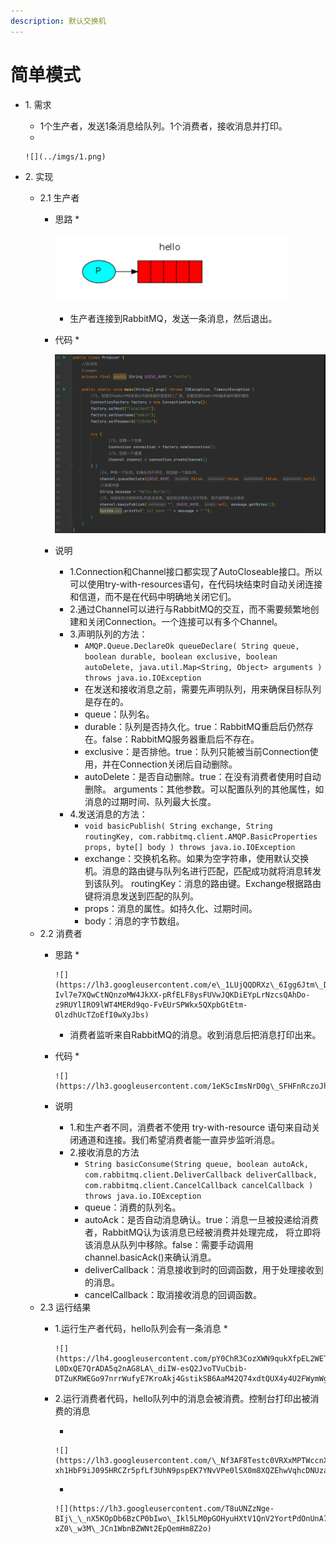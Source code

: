 ```yaml
---
description: 默认交换机
---
```


# 简单模式

* 1\. 需求
  * 1个生产者，发送1条消息给队列。1个消费者，接收消息并打印。
  *

      ![](../imgs/1.png)
* 2\. 实现
  * 2.1 生产者
    * 思路
      *

      ![](../imgs/2.png)
      * 生产者连接到RabbitMQ，发送一条消息，然后退出。
    * 代码
      *

      ![](../imgs/3.png)
    * 说明
      * 1.Connection和Channel接口都实现了AutoCloseable接口。所以可以使用try-with-resources语句，在代码块结束时自动关闭连接和信道，而不是在代码中明确地关闭它们。
      * 2.通过Channel可以进行与RabbitMQ的交互，而不需要频繁地创建和关闭Connection。一个连接可以有多个Channel。
      * 3.声明队列的方法：
        * `AMQP.Queue.DeclareOk queueDeclare( String queue, boolean durable, boolean exclusive, boolean autoDelete, java.util.Map<String, Object> arguments ) throws java.io.IOException`
        * 在发送和接收消息之前，需要先声明队列，用来确保目标队列是存在的。
        * queue：队列名。
        * durable：队列是否持久化。true：RabbitMQ重启后仍然存在。false：RabbitMQ服务器重启后不存在。
        * exclusive：是否排他。true：队列只能被当前Connection使用，并在Connection关闭后自动删除。
        * autoDelete：是否自动删除。true：在没有消费者使用时自动删除。 arguments：其他参数。可以配置队列的其他属性，如消息的过期时间、队列最大长度。
      * 4.发送消息的方法：
        * `void basicPublish( String exchange, String routingKey, com.rabbitmq.client.AMQP.BasicProperties props, byte[] body ) throws java.io.IOException`
        * exchange：交换机名称。如果为空字符串，使用默认交换机。消息的路由键与队列名进行匹配，匹配成功就将消息转发到该队列。 routingKey：消息的路由键。Exchange根据路由键将消息发送到匹配的队列。
        * props：消息的属性。如持久化、过期时间。
        * body：消息的字节数组。
  * 2.2 消费者
    * 思路
      *

          ![](https://lh3.googleusercontent.com/e\_1LUjQQDRXz\_6Igg6Jtm\_DoLPInW\_-Ivl7e7XQwCtNQnzoMW4JkXX-pRfELF8ysFUVwJQKDiEYpLrNzcsQAhDo-z9RUYlIRO9lWT4MERd9qo-FvEUrSPWkx5QXpbGtEtm-OlzdhUcTZoEfI0wXyJbs)
      * 消费者监听来自RabbitMQ的消息。收到消息后把消息打印出来。
    * 代码
      *

          ![](https://lh3.googleusercontent.com/1eKScImsNrD0g\_SFHFnRczoJhNewfMBxwTClH6IsYWmSiTBKEw5uAw0RVni7uC2xAeOSuUwR3MiMtAATLGDyknXEvWGh3kjPpdlwSbo8yv2qtmkQ8\_eaKDH1g3b8HTuHHJl3J3gNiDIy4tHv7YWEMJM)
    * 说明
      * 1.和生产者不同，消费者不使用 try-with-resource 语句来自动关闭通道和连接。我们希望消费者能一直异步监听消息。
      * 2.接收消息的方法
        * `String basicConsume(String queue, boolean autoAck, com.rabbitmq.client.DeliverCallback deliverCallback, com.rabbitmq.client.CancelCallback cancelCallback ) throws java.io.IOException`
        * queue：消费的队列名。
        * autoAck：是否自动消息确认。true：消息一旦被投递给消费者，RabbitMQ认为该消息已经被消费并处理完成， 将立即将该消息从队列中移除。false：需要手动调用channel.basicAck()来确认消息。
        * deliverCallback：消息接收到时的回调函数，用于处理接收到的消息。
        * cancelCallback：取消接收消息的回调函数。
  * 2.3 运行结果
    * 1.运行生产者代码，hello队列会有一条消息
      *

          ![](https://lh4.googleusercontent.com/pY0ChR3CozXWN9qukXfpEL2WETRS4DjzYEb99-L0DxQE7QrADA5q2nAG8LA\_diIW-esQ2JvoTVuCbib-DTZuKRWEGo97nrrWufyE7KroAkj4GstikSB6AaM42Q74xdtQUX4y4U2FWymWgQmwpxEtL0k)
    *   2.运行消费者代码，hello队列中的消息会被消费。控制台打印出被消费的消息

        *

            ![](https://lh3.googleusercontent.com/\_Nf3AF8Testc0VRXxMPTWccnX6z3\_nVd\_7Ts\_5Q3OwonY-xh1HbF9iJ095HRCZr5pfLf3UhN9pspEK7YNvVPe0lSX0m8XQZEhwVqhcDNUzaFYUt4YcNFpCB\_T2E\_VmRPj2oa1fPi1oJECG\_rnzCwibk)
        *

            ![](https://lh3.googleusercontent.com/T8uUNZzNge-BIj\_\_nX5KOpDb6BzCP0bIwo\_Ikl5LM0pGOHyuHXtV1QnV2YortPdOnUnA7LvkcsZxWsClctAQiDH27Xhqq3KgNLNRede9JEPRciCna9yiOq-xZ0\_w3M\_JCn1WbnBZWNt2EpQemHm8Z2o)

